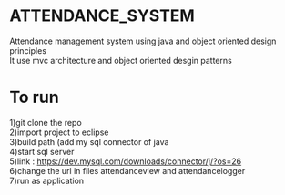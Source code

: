 # ATTENDANCE_SYSTEM
Attendance management system using java and object oriented design principles <br>
It use mvc architecture and object oriented desgin patterns <br>


# To run <br>
1)git clone the repo<br> 
2)import project to eclipse<br>
3)build path (add my sql connector of java <br>
4)start sql server<br>
5)link : https://dev.mysql.com/downloads/connector/j/?os=26<br>
6)change the url in files attendanceview and attendancelogger<br>
7)run as application<br>
